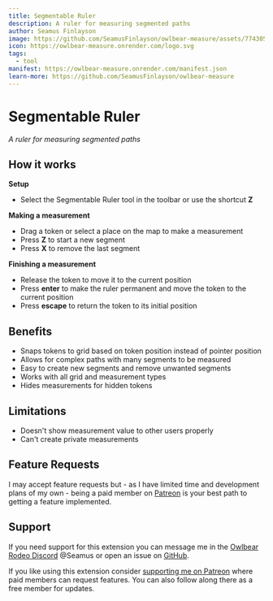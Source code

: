```yaml
---
title: Segmentable Ruler
description: A ruler for measuring segmented paths
author: Seamus Finlayson
image: https://github.com/SeamusFinlayson/owlbear-measure/assets/77430559/aeef3835-ac5f-4497-af0c-e8c54bc17cdd
icon: https://owlbear-measure.onrender.com/logo.svg
tags:
  - tool
manifest: https://owlbear-measure.onrender.com/manifest.json
learn-more: https://github.com/SeamusFinlayson/owlbear-measure
---
```


# Segmentable Ruler

_A ruler for measuring segmented paths_

## How it works

**Setup**

- Select the Segmentable Ruler tool in the toolbar or use the shortcut **Z**

**Making a measurement**

- Drag a token or select a place on the map to make a measurement
- Press **Z** to start a new segment
- Press **X** to remove the last segment

**Finishing a measurement**

- Release the token to move it to the current position
- Press **enter** to make the ruler permanent and move the token to the current position
- Press **escape** to return the token to its initial position

## Benefits

- Snaps tokens to grid based on token position instead of pointer position
- Allows for complex paths with many segments to be measured
- Easy to create new segments and remove unwanted segments
- Works with all grid and measurement types
- Hides measurements for hidden tokens

## Limitations

- Doesn't show measurement value to other users properly
- Can't create private measurements

## Feature Requests

I may accept feature requests but - as I have limited time and development plans of my own - being a paid member on [Patreon](https://www.patreon.com/SeamusFinlayson) is your best path to getting a feature implemented.

## Support

If you need support for this extension you can message me in the [Owlbear Rodeo Discord](https://discord.gg/yWSErB6Qaj) @Seamus or open an issue on [GitHub](https://github.com/SeamusFinlayson/owlbear-measure).

If you like using this extension consider [supporting me on Patreon](https://www.patreon.com/SeamusFinlayson) where paid members can request features. You can also follow along there as a free member for updates.
